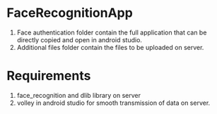 # FaceRecognitionApp

1. Face authentication folder contain the full application that can be directly copied and open in android studio.
2. Additional files folder contain the files to be uploaded on server.

# Requirements

1. face_recognition and dlib library on server
2. volley in android studio for smooth transmission of data on server.
